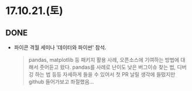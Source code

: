 # 17.10.21.(토)

## DONE

* 파이콘 격월 세미나 '데이터와 파이썬' 참석.
  > pandas, matplotlib 등 패키지 활용 사례, 오픈소스에 기여하는 방법에 대해서 줏어듣고 왔다. pandas를 사례로 난이도 낮은 버그이슈 찾는 법, 디버깅 하는 법 등등 자세하게 들을 수 있어서 첫 PR 날릴 생각에 들떴지만 github 들어가보고 좌절했음...